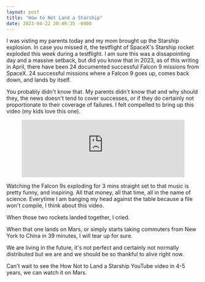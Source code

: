 ```yaml
---
layout: post
title: "How to Not Land a Starship"
date: 2023-04-22 20:49:35 -0400
---
```


I was visting my parents today and my mom brought up the Starship explosion. In case you missed it, the testflight of SpaceX's Starship rocket exploded this week during a testflight. I am sure this was a dissapointing day and a massive setback, but did you know that in 2023, as of this writing in April, there have been 24 documented successful Falcon 9 missions from SpaceX. 24 successful missions where a Falcon 9 goes up, comes back down, and lands by itself.

You probably didn't know that. My parents didn't know that and why should they, the news doesn't tend to cover successes, or if they do certainly not proportionate to their coverage of failures. I felt compelled to bring up this video (my kids love this one).

<!-- blank line -->
<figure class="video_container">
  <iframe src="https://www.youtube.com/embed/bvim4rsNHkQ" width="100%" frameborder="0" allowfullscreen="true"> </iframe>
</figure>
<!-- blank line -->

Watching the Falcon 9s exploding for 3 mins straight set to that music is pretty funny, and inspiring. All that money, all that time, all in the name of science. Everytime I am banging my head against the table because a file won't compile, I think about this video.

When those two rockets landed together, I cried.

When that one lands on Mars, or simply starts taking commuters from New York to China in 39 minutes, I will tear up for sure.

We are living in the future, it's not perfect and certainly not normally distributed but we are and we should be so thankful to alive right now.

Can't wait to see the How Not to Land a Starship YouTube video in 4-5 years, we can watch it on Mars.
